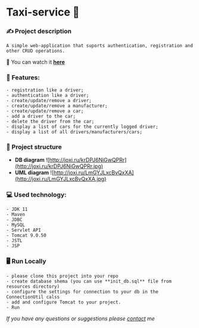 # Taxi-service 🚖
### ✍️ Project description
```
A simple web-application that suports authentication, registration and other CRUD operations.
```
👀 You can watch it [**here**](https://lit-falls-26652.herokuapp.com)
 
### 🔮 Features:
```
- registration like a driver;
- authentication like a driver;
- create/update/remove a driver;
- create/update/remove a manufacturer;
- create/update/remove a car;
- add a driver to the car;
- delete the driver from the car;
- display a list of cars for the currently logged driver;
- display a list of all drivers/manufacturers/cars;
```

### 🕋 Project structure
- **DB diagram**
![http://joxi.ru/krDPJ6NiGwQPRr](http://joxi.ru/krDPJ6NiGwQPRr.jpg)
- **UML diagram**
![http://joxi.ru/LmGYJLxcBvQxXA](http://joxi.ru/LmGYJLxcBvQxXA.jpg)

### 💻 Used technology:
```
- JDK 11
- Maven
- JDBC
- MySQL
- Servlet API
- Tomcat 9.0.50
- JSTL
- JSP
```

### 🖥️ Run Locally
```
- please clone this project into your repo
- create database shema (you can use **init_db.sql** file from resources directory)
- configure the settings for connection to your db in the ConnectionUtil calss
- add and configure Tomcat to your project. 
- Run
```

*If you have any questions or suggestions please [contact](https://t.me/sm0kk) me*
